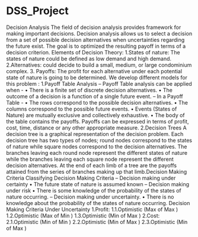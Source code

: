 # DSS_Project
Decision Analysis
The field of decision analysis provides framework for making important decisions.
Decision analysis allows us to select a decision from a set of possible decision alternatives when uncertainties regarding the future exist.
The goal is to optimized the resulting payoff in terms of a decision criterion.
Elements of Decision Theory:
1.States of nature: The states of nature could be defined as low demand and high demand.
2.Alternatives: could decide to build a small, medium, or large condominium complex.
3. Payoffs: The profit for each alternative under each potential state of nature is going to be determined.
We develop different models for this problem :
1.Payoff Table Analysis
– Payoff Table analysis can be applied when -
• There is a finite set of discrete decision alternatives.
• The outcome of a decision is a function of a single future event.
– In a Payoff Table -
• The rows correspond to the possible decision alternatives.
• The columns correspond to the possible future events.
• Events (States of Nature) are mutually exclusive and collectively exhaustive.
• The body of the table contains the payoffs.
Payoffs can be expressed in terms of profit, cost, time, distance or any other appropriate measure.
2.Decision Trees
A decision tree is a graphical representation of the decision problem.
Each decision tree has two types of nodes; round nodes correspond to the states of nature while square nodes correspond to the decision alternatives.
The branches leaving each round node represent the different states of nature while the branches leaving each square node represent the different decision alternatives.
At the end of each limb of a tree are the payoffs attained from the series of branches making up that limb.Decision Making Criteria
Classifying Decision Making Criteria
– Decision making under certainty
• The future state of nature is assumed known
– Decision making under risk
• There is some knowledge of the probability of the states of nature occurring.
– Decision making under uncertainty.
• There is no knowledge about the probability of the states of nature occurring.
Decision Making Criteria Under Uncertainty
1.Profit:
1.1.Optimistic (Max of Max )
1.2.Optimistic (Max of Min )
1.3.Optimistic (Min of Max )
2.Cost:
2.1.Optimistic (Min of Min )
2.2.Optimistic (Min of Max )
2.3.Optimistic (Min of Max )
